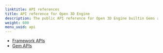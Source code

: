 ```yaml
---
linktitle: API references
title: API reference for Open 3D Engine
description: The public API reference for Open 3D Engine builtin Gems and libraries.
weight: 600
menu_uuid: api
---
```


* [Framework APIs](/docs/api/frameworks)
* [Gem APIs](/docs/api/gems)

